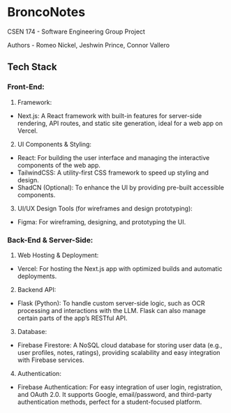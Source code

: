 # BroncoNotes
CSEN 174 - Software Engineering Group Project

Authors - Romeo Nickel, Jeshwin Prince, Connor Vallero

## Tech Stack 

### Front-End:

1) Framework:

* Next.js: A React framework with built-in features for server-side rendering, API routes, and static site generation, ideal for a web app on Vercel.

2) UI Components & Styling:

* React: For building the user interface and managing the interactive components of the web app.
* TailwindCSS: A utility-first CSS framework to speed up styling and design.
* ShadCN (Optional): To enhance the UI by providing pre-built accessible components.

3) UI/UX Design Tools (for wireframes and design prototyping):

* Figma: For wireframing, designing, and prototyping the UI.

  
### Back-End & Server-Side:

1) Web Hosting & Deployment:

* Vercel: For hosting the Next.js app with optimized builds and automatic deployments.

2) Backend API:

* Flask (Python): To handle custom server-side logic, such as OCR processing and interactions with the LLM. Flask can also manage certain parts of the app’s RESTful API.

3) Database:

* Firebase Firestore: A NoSQL cloud database for storing user data (e.g., user profiles, notes, ratings), providing scalability and easy integration with Firebase services.

4) Authentication:

* Firebase Authentication: For easy integration of user login, registration, and OAuth 2.0. It supports Google, email/password, and third-party authentication methods, perfect for a student-focused platform.
